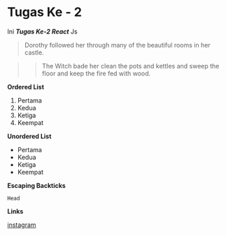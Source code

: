 # Tugas Ke - 2

Ini ***Tugas Ke-2 React*** Js

> Dorothy followed her through many of the beautiful rooms in her castle.

>> The Witch bade her clean the pots and kettles and sweep the floor and keep the fire fed with wood.

**Ordered List**
1. Pertama
2. Kedua
3. Ketiga
4. Keempat
   
**Unordered List**
* Pertama
* Kedua
* Ketiga
* Keempat
  
**Escaping Backticks**

`` Head ``

**Links**

[instagram](https://www.instagram.com/)